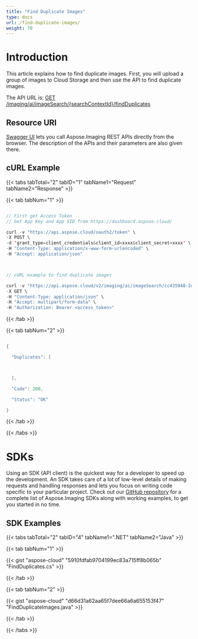 ```yaml
---
title: "Find Duplicate Images"
type: docs
url: /find-duplicate-images/
weight: 70
---
```


# **Introduction**
This article explains how to find duplicate images. First, you will upload a group of images to Cloud Storage and then use the API to find duplicate images.

The API URL is: [GET /imaging/ai/imageSearch/{searchContextId}/findDuplicates](https://apireference.aspose.cloud/imaging/#/SearchContext/FindImageDuplicates)
## **Resource URI**
[Swagger UI](https://apireference.aspose.cloud/imaging/#/SearchContext/FindImageDuplicates) lets you call Aspose.Imaging REST APIs directly from the browser. The description of the APIs and their parameters are also given there.
## **cURL Example**
{{< tabs tabTotal="2" tabID="1" tabName1="Request" tabName2="Response" >}}

{{< tab tabNum="1" >}}

```java

// First get Access Token
// Get App Key and App SID from https://dashboard.aspose.cloud/

curl -v "https://api.aspose.cloud/oauth2/token" \
-X POST \
-d 'grant_type=client_credentials&client_id=xxxx&client_secret=xxxx' \
-H "Content-Type: application/x-www-form-urlencoded" \
-H "Accept: application/json"



// cURL example to find duplicate images

curl -v "https://api.aspose.cloud/v2/imaging/ai/imageSearch/cc435948-2dc3-4269-9299-052baa314d72/findDuplicates?similarityThreshold=90.0" \
-X GET \
-H "Content-Type: application/json" \
-H "Accept: multipart/form-data" \
-H "Authorization: Bearer <access_token>"

```

{{< /tab >}}

{{< tab tabNum="2" >}}

```java

{

  "Duplicates": [



  ],

  "Code": 200,

  "Status": "OK"

}

```

{{< /tab >}}

{{< /tabs >}}
# **SDKs**
Using an SDK (API client) is the quickest way for a developer to speed up the development. An SDK takes care of a lot of low-level details of making requests and handling responses and lets you focus on writing code specific to your particular project. Check out our [GitHub repository](https://github.com/aspose-imaging-cloud) for a complete list of Aspose.Imaging SDKs along with working examples, to get you started in no time.
## **SDK Examples**
{{< tabs tabTotal="2" tabID="4" tabName1=".NET" tabName2="Java" >}}

{{< tab tabNum="1" >}}

{{< gist "aspose-cloud" "5910fdfab9704199ec83a715ff8b065b" "FindDuplicates.cs" >}}

{{< /tab >}}

{{< tab tabNum="2" >}}

{{< gist "aspose-cloud" "d66d31a62aa65f7dee66a6a655153f47" "FindDuplicateImages.java" >}}

{{< /tab >}}

{{< /tabs >}}
